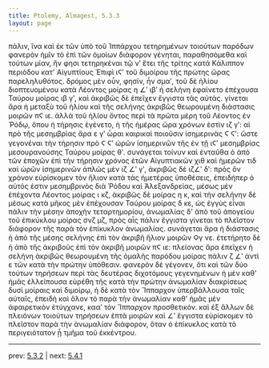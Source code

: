 ```yaml
---
title: Ptolemy, Almagest, 5.3.3
layout: page
---
```


πάλιν, ἵνα καὶ ἐκ τῶν ὑπὸ τοῦ Ἱππάρχου τετηρημένων τοιούτων παρόδων φανερὸν ἡμῖν τὸ ἐπὶ τῶν ὁμοίων διάφορον γένηται, παραθησόμεθα καὶ τούτων μίαν, ἥν φησι τετηρηκέναι τῷ νʹ ἔτει τῆς τρίτης κατὰ Κάλιππον περιόδου κατ' Αἰγυπτίους Ἐπιφὶ ιϚʹ τοῦ διμοίρου τῆς πρώτης ὥρας παρεληλυθότος. δρόμος μὲν οὖν, φησίν, ἦν σμαʹ, τοῦ δὲ ἡλίου διοπτευομένου κατὰ Λέοντος μοίρας η ∠ʹ ιβʹ ἡ σελήνη ἐφαίνετο ἐπέχουσα Ταύρου μοίρας ιβ γʹ, καὶ ἀκριβῶς δὲ ἐπεῖχεν ἔγγιστα τὰς αὐτάς. γίνεται ἄρα ἡ μεταξὺ τοῦ ἡλίου καὶ τῆς σελήνης ἀκριβῶς θεωρουμένη διάστασις μοιρῶν πϚ ιε. ἀλλὰ τοῦ ἡλίου ὄντος περὶ τὰ πρῶτα μέρη τοῦ Λέοντος ἐν Ῥόδῳ, ὅπου ἡ τήρησις ἐγένετο, ἡ τῆς ἡμέρας ὥρα χρόνων ἐστὶν ιζ γʹ: αἱ πρὸ τῆς μεσημβρίας ἄρα ε γʹ ὧραι καιρικαὶ ποιοῦσιν ἰσημερινὰς Ϛ Ϛʹ: ὥστε γεγονέναι τὴν τήρησιν πρὸ Ϛ Ϛʹ ὡρῶν ἰσημερινῶν τῆς ἐν τῇ ιϚʹ μεσημβρίας μεσουρανούσης Ταύρου μοίρας θʹ. συνάγεται τοίνυν καὶ ἐνταῦθα ὁ ἀπὸ τῶν ἐποχῶν ἐπὶ τὴν τήρησιν χρόνος ἐτῶν Αἰγυπτιακῶν χιθ καὶ ἡμερῶν τιδ καὶ ὡρῶν ἰσημερινῶν ἁπλῶς μὲν ιζ ∠ʹ γʹ, ἀκριβῶς δὲ ιζ∠ʹ δʹ: πρὸς ὃν χρόνον εὑρίσκομεν τὸν ἥλιον κατὰ τὰς ἡμετέρας ὑποθέσεις, ἐπειδήπερ ὁ αὐτός ἐστιν μεσημβρινὸς διὰ Ῥόδου καὶ Ἀλεξανδρείας, μέσως μὲν ἐπέχοντα Λέοντος μοίρας ι κζ, ἀκριβῶς δὲ μοίρας η κ, καὶ τὴν σελήνην δὲ μέσως κατὰ μῆκος μὲν ἐπέχουσαν Ταύρου μοίρας δ κε, ὡς ἐγγὺς εἶναι πάλιν τὴν μέσην ἀποχὴν τεταρτημορίου, ἀνωμαλίας δ' ἀπὸ τοῦ ἀπογείου τοῦ ἐπικύκλου μοίρας σνζ μζ, πρὸς αἷς πάλιν ἔγγιστα γίνεται τὸ πλεῖστον διάφορον τῆς παρὰ τὸν ἐπίκυκλον ἀνωμαλίας. συνάγεται ἄρα ἡ διάστασις ἡ ἀπὸ τῆς μέσης σελήνης ἐπὶ τὸν ἀκριβῆ ἥλιον μοιρῶν Ϙγ νε. ἐτετήρητο δὲ ἡ ἀπὸ τῆς ἀκριβοῦς ἐπὶ τὸν ἀκριβῆ μοιρῶν πϚ ιε: πλείονας ἄρα ἐπεῖχεν ἡ σελήνη ἀκριβῶς θεωρουμένη τῆς ὁμαλῆς παρόδου μοίρας πάλιν ζ ∠ʹ ἀντὶ ε τῶν κατὰ τὴν πρώτην ὑπόθεσιν. φανερὸν δὲ γέγονεν, ὅτι καὶ τῶν δύο τούτων τηρήσεων περὶ τὰς δευτέρας διχοτόμους γεγενημένων ἡ μὲν καθ' ἡμᾶς ἐλλείπουσα εὑρέθη τῆς κατὰ τὴν πρώτην ἀνωμαλίαν διακρίσεως δυσὶ μοίραις καὶ διμοίρῳ, ἡ δὲ κατὰ τὸν Ἵππαρχον ὑπερβάλλουσα ταῖς αὐταῖς, ἐπειδὴ καὶ ὅλον τὸ παρὰ τὴν ἀνωμαλίαν καθ' ἡμᾶς μὲν ἀφαιρετικὸν ἐτύγχανε, κααʹ τὸν Ἵππαρχον προσθετικόν. καὶ ἐξ ἄλλων δὲ πλειόνων τοιούτων τηρήσεων ἑπτὰ μοιρῶν καὶ ∠ʹ ἔγγιστα εὑρίσκομεν τὸ πλεῖστον παρὰ τὴν ἀνωμαλίαν διάφορον, ὅταν ὁ ἐπίκυκλος κατὰ τὸ περιγειότατον ᾖ τμῆμα τοῦ ἐκκέντρου. 

---

prev: [5.3.2](../5.3.2/) | next: [5.4.1](../5.4.1/)

